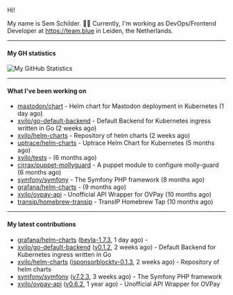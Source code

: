 Hi!

My name is Sem Schilder. 👋🏻 Currently, I'm working as DevOps/Frontend Developer at https://team.blue in Leiden, the Netherlands.

---

#### My GH statistics

![My GitHub Statistics](https://github-readme-stats.vercel.app/api?username=xvilo&show_icons=true&count_private=true&hide_title=true)

---

#### What I've been working on

- [mastodon/chart](https://github.com/mastodon/chart) - Helm chart for Mastodon deployment in Kubernetes (1 day ago)
- [xvilo/go-default-backend](https://github.com/xvilo/go-default-backend) - Default Backend for Kubernetes ingress written in Go (2 weeks ago)
- [xvilo/helm-charts](https://github.com/xvilo/helm-charts) - Repository of helm charts (2 weeks ago)
- [uptrace/helm-charts](https://github.com/uptrace/helm-charts) - Uptrace Helm Chart for Kubernetes (5 months ago)
- [xvilo/tests](https://github.com/xvilo/tests) -  (6 months ago)
- [cirrax/puppet-mollyguard](https://github.com/cirrax/puppet-mollyguard) - A puppet module to configure molly-guard (6 months ago)
- [symfony/symfony](https://github.com/symfony/symfony) - The Symfony PHP framework (8 months ago)
- [grafana/helm-charts](https://github.com/grafana/helm-charts) -  (9 months ago)
- [xvilo/ovpay-api](https://github.com/xvilo/ovpay-api) - Unofficial API Wrapper for OVPay (10 months ago)
- [transip/homebrew-transip](https://github.com/transip/homebrew-transip) - TransIP Homebrew Tap (10 months ago)

---

#### My latest contributions

- [grafana/helm-charts](https://github.com/grafana/helm-charts) ([beyla-1.7.3](https://github.com/grafana/helm-charts/releases/tag/beyla-1.7.3), 1 day ago) - 
- [xvilo/go-default-backend](https://github.com/xvilo/go-default-backend) ([v0.1.2](https://github.com/xvilo/go-default-backend/releases/tag/v0.1.2), 2 weeks ago) - Default Backend for Kubernetes ingress written in Go
- [xvilo/helm-charts](https://github.com/xvilo/helm-charts) ([isponsorblocktv-0.1.3](https://github.com/xvilo/helm-charts/releases/tag/isponsorblocktv-0.1.3), 2 weeks ago) - Repository of helm charts
- [symfony/symfony](https://github.com/symfony/symfony) ([v7.2.3](https://github.com/symfony/symfony/releases/tag/v7.2.3), 3 weeks ago) - The Symfony PHP framework
- [xvilo/ovpay-api](https://github.com/xvilo/ovpay-api) ([v0.6.2](https://github.com/xvilo/ovpay-api/releases/tag/v0.6.2), 1 year ago) - Unofficial API Wrapper for OVPay
